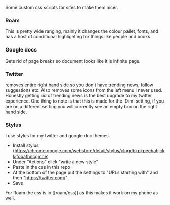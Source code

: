 Some custom css scripts for sites to make them nicer.

### Roam
This is pretty wide ranging, mainly it changes the colour pallet, fonts, and has a host of conditional highlighting for things 
like people and books

### Google docs
Gets rid of page breaks so document looks like it is infinite page.

### Twitter
removes entire right hand side so you don't have trending news, follow suggestions etc. Also removes some icons from the left menu 
I never used. Honestly getting rid of trending news is the best upgrade to my twitter experience. One thing to note is that this is
made for the 'Dim' setting, if you are on a different setting you will currently see an empty box on the right hand side. 

### Stylus
I use stylus for my twitter and google doc themes.
* Install stylus (https://chrome.google.com/webstore/detail/stylus/clngdbkpkpeebahjckkjfobafhncgmne)
* Under "Actions" click "write a new style"
* Paste in the css in this repo
* At the bottom of the page put the settings to "URLs starting with" and then "https://twitter.com/"
* Save 

For Roam the css is in [[roam/css]] as this makes it work on my phone as well. 
